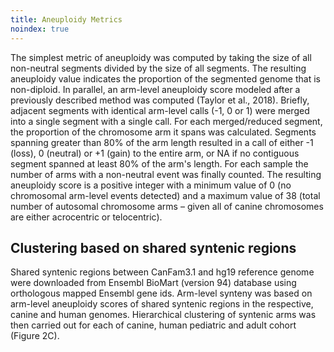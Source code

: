 ```yaml
---
title: Aneuploidy Metrics
noindex: true
---
```


The simplest metric of aneuploidy was computed by taking the size of all non-neutral segments divided by the size of all segments. The resulting aneuploidy value indicates the proportion of the segmented genome that is non-diploid. In parallel, an arm-level aneuploidy score modeled after a previously described method was computed (Taylor et al., 2018). Briefly, adjacent segments with identical arm-level calls (-1, 0 or 1) were merged into a single segment with a single call. For each merged/reduced segment, the proportion of the chromosome arm it spans was calculated. Segments spanning greater than 80% of the arm length resulted in a call of either -1 (loss), 0 (neutral) or +1 (gain) to the entire arm, or NA if no contiguous segment spanned at least 80% of the arm's length. For each sample the number of arms with a non-neutral event was finally counted. The resulting aneuploidy score is a positive integer with a minimum value of 0 (no chromosomal arm-level events detected) and a maximum value of 38 (total number of autosomal chromosome arms – given all of canine chromosomes are either acrocentric or telocentric).

## Clustering based on shared syntenic regions

Shared syntenic regions between CanFam3.1 and hg19 reference genome were downloaded from Ensembl BioMart (version 94) database using orthologous mapped Ensembl gene ids. Arm-level synteny was based on arm-level aneuploidy scores of shared syntenic regions in the respective, canine and human genomes. Hierarchical clustering of syntenic arms was then carried out for each of canine, human pediatric and adult cohort (Figure 2C).
